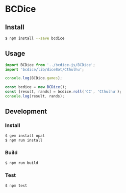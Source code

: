 # BCDice

## Install
```bash
$ npm install --save bcdice
```

## Usage
```ts
import BCDice from '../bcdice-js/BCDice';
import 'bcdice/lib/diceBot/Cthulhu';

console.log(BCDice.games);

const bcdice = new BCDice();
const [result, rands] = bcdice.roll('CC', 'Cthulhu');
console.log(result, rands);

```

## Development
### Install
```bash
$ gem install opal
$ npm run install
```

### Build
```bash
$ npm run build
```

### Test
```bash
$ npm test
```
